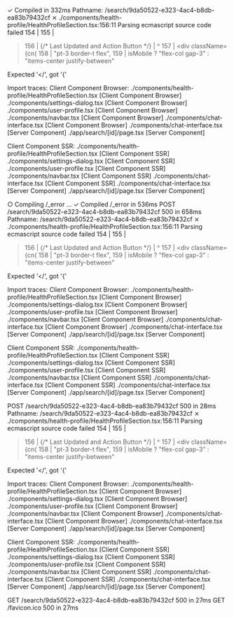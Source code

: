  ✓ Compiled in 332ms
Pathname:  /search/9da50522-e323-4ac4-b8db-ea83b79432cf
 ⨯ ./components/health-profile/HealthProfileSection.tsx:156:11
Parsing ecmascript source code failed
  154 |           </div>
  155 |
> 156 |           {/* Last Updated and Action Button */}
      |           ^
  157 |           <div className={cn(
  158 |             "pt-3 border-t flex",
  159 |             isMobile ? "flex-col gap-3" : "items-center justify-between"

Expected '</', got '{'

Import traces:
  Client Component Browser:
    ./components/health-profile/HealthProfileSection.tsx [Client Component Browser]
    ./components/settings-dialog.tsx [Client Component Browser]
    ./components/user-profile.tsx [Client Component Browser]
    ./components/navbar.tsx [Client Component Browser]
    ./components/chat-interface.tsx [Client Component Browser]
    ./components/chat-interface.tsx [Server Component]
    ./app/search/[id]/page.tsx [Server Component]

  Client Component SSR:
    ./components/health-profile/HealthProfileSection.tsx [Client Component SSR]
    ./components/settings-dialog.tsx [Client Component SSR]
    ./components/user-profile.tsx [Client Component SSR]
    ./components/navbar.tsx [Client Component SSR]
    ./components/chat-interface.tsx [Client Component SSR]
    ./components/chat-interface.tsx [Server Component]
    ./app/search/[id]/page.tsx [Server Component]


 ○ Compiling /_error ...
 ✓ Compiled /_error in 536ms
 POST /search/9da50522-e323-4ac4-b8db-ea83b79432cf 500 in 658ms
Pathname:  /search/9da50522-e323-4ac4-b8db-ea83b79432cf
 ⨯ ./components/health-profile/HealthProfileSection.tsx:156:11
Parsing ecmascript source code failed
  154 |           </div>
  155 |
> 156 |           {/* Last Updated and Action Button */}
      |           ^
  157 |           <div className={cn(
  158 |             "pt-3 border-t flex",
  159 |             isMobile ? "flex-col gap-3" : "items-center justify-between"

Expected '</', got '{'

Import traces:
  Client Component Browser:
    ./components/health-profile/HealthProfileSection.tsx [Client Component Browser]
    ./components/settings-dialog.tsx [Client Component Browser]
    ./components/user-profile.tsx [Client Component Browser]
    ./components/navbar.tsx [Client Component Browser]
    ./components/chat-interface.tsx [Client Component Browser]
    ./components/chat-interface.tsx [Server Component]
    ./app/search/[id]/page.tsx [Server Component]

  Client Component SSR:
    ./components/health-profile/HealthProfileSection.tsx [Client Component SSR]
    ./components/settings-dialog.tsx [Client Component SSR]
    ./components/user-profile.tsx [Client Component SSR]
    ./components/navbar.tsx [Client Component SSR]
    ./components/chat-interface.tsx [Client Component SSR]
    ./components/chat-interface.tsx [Server Component]
    ./app/search/[id]/page.tsx [Server Component]


 POST /search/9da50522-e323-4ac4-b8db-ea83b79432cf 500 in 28ms
Pathname:  /search/9da50522-e323-4ac4-b8db-ea83b79432cf
 ⨯ ./components/health-profile/HealthProfileSection.tsx:156:11
Parsing ecmascript source code failed
  154 |           </div>
  155 |
> 156 |           {/* Last Updated and Action Button */}
      |           ^
  157 |           <div className={cn(
  158 |             "pt-3 border-t flex",
  159 |             isMobile ? "flex-col gap-3" : "items-center justify-between"

Expected '</', got '{'

Import traces:
  Client Component Browser:
    ./components/health-profile/HealthProfileSection.tsx [Client Component Browser]
    ./components/settings-dialog.tsx [Client Component Browser]
    ./components/user-profile.tsx [Client Component Browser]
    ./components/navbar.tsx [Client Component Browser]
    ./components/chat-interface.tsx [Client Component Browser]
    ./components/chat-interface.tsx [Server Component]
    ./app/search/[id]/page.tsx [Server Component]

  Client Component SSR:
    ./components/health-profile/HealthProfileSection.tsx [Client Component SSR]
    ./components/settings-dialog.tsx [Client Component SSR]
    ./components/user-profile.tsx [Client Component SSR]
    ./components/navbar.tsx [Client Component SSR]
    ./components/chat-interface.tsx [Client Component SSR]
    ./components/chat-interface.tsx [Server Component]
    ./app/search/[id]/page.tsx [Server Component]


 GET /search/9da50522-e323-4ac4-b8db-ea83b79432cf 500 in 27ms
 GET /favicon.ico 500 in 27ms